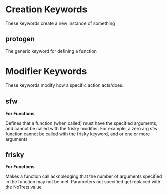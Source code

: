 # Creation Keywords
These keywords create a new instance of something

## protogen
<p>The generic keyword for defining a function</p>

# Modifier Keywords
These keywords modify how a specific action acts/does.

## sfw
<b>For Functions</b>
<p>Defines that a function (when called) must have the specified arguments, and cannot be called with the frisky modifier. For example, a zero arg sfw function cannot be called with the frisky keyword, and or one or more arguments</p>

## frisky
<b>For Functions</b>
<p>Makes a function call acknoledging that the number of arguments specified in the function may not be met. Parameters not specified get replaced with the NoTrets value</p>